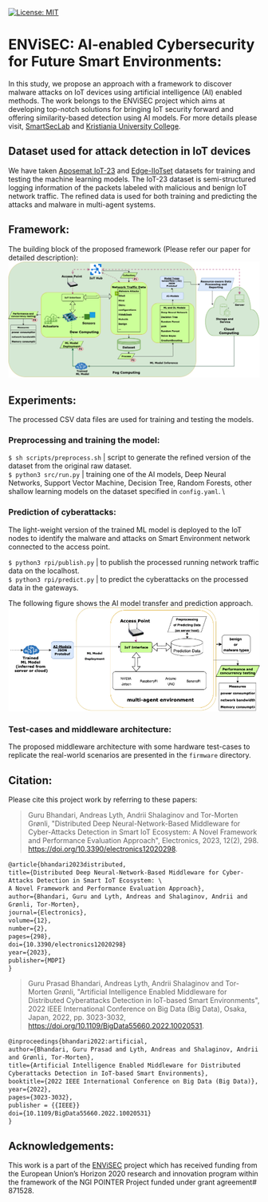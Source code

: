 [![License: MIT](https://img.shields.io/badge/License-MIT-yellow.svg)](https://opensource.org/licenses/MIT)

# ENViSEC: AI-enabled Cybersecurity for Future Smart Environments:

In this study, we propose an approach with a framework to discover malware attacks
on IoT devices using artificial intelligence (AI) enabled methods.
The work belongs to the ENViSEC project which aims at developing top-notch solutions
for bringing IoT security forward and offering similarity-based detection using AI models.
For more details please visit, [SmartSecLab](https://smartseclab.com/envisec/) and
[Kristiania University College](https://www.kristiania.no/en/research/research-projects/kuc/envisec-artificial-intelligence--enabled-cybersecurity-for-future-smart-environments/).


## Dataset used for attack detection in IoT devices

We have taken [Aposemat IoT-23](https://www.stratosphereips.org/datasets-iot23)
and [Edge-IIoTset](https://ieee-dataport.org/documents/edge-iiotset-new-comprehensive-realistic-cyber-security-dataset-iot-and-iiot-applications#files)
datasets for training and testing the machine learning models.
The IoT-23 dataset is semi-structured logging information of the packets labeled with malicious and benign IoT network traffic.
The refined data is used for both training and predicting
the attacks and malware in multi-agent systems.

## Framework:
The building block of the proposed framework (Please refer our paper for detailed description):
![framework](figures/framework/workflow.png)

## Experiments:

The processed CSV data files are used for training and testing the models.

### Preprocessing and training the model:

`$ sh scripts/preprocess.sh` | script to generate the refined version of the dataset from the original raw dataset. \
`$ python3 src/run.py` | training one of the AI models, Deep Neural Networks, Support Vector Machine, Decision Tree,
Random Forests, other shallow learning models on the dataset specified in `config.yaml`.  \


### Prediction of cyberattacks:

The light-weight version of the trained ML model is deployed to the IoT nodes
to identify the malware and attacks on Smart Environment network connected to the access point.

`$ python3 rpi/publish.py` | to publish the processed running network traffic data on the localhost. \
`$ python3 rpi/predict.py`  | to predict the cyberattacks on the processed data in the gateways.

The following figure shows the AI model transfer and prediction approach.
![figure](figures/framework/workflow-lite.png)

### Test-cases and middleware architecture:
The proposed middleware architecture with some hardware test-cases to replicate the real-world scenarios 
are presented in the `firmware` directory.

## Citation:
Please cite this project work by referring to these papers:

> Guru Bhandari, Andreas Lyth, Andrii Shalaginov and Tor-Morten Grønli,
> "Distributed Deep Neural-Network-Based Middleware for Cyber-Attacks Detection in Smart IoT Ecosystem: 
> A Novel Framework and Performance Evaluation Approach", Electronics, 2023, 12(2), 298. 
> https://doi.org/10.3390/electronics12020298. 

    @article{bhandari2023distributed,
    title={Distributed Deep Neural-Network-Based Middleware for Cyber-Attacks Detection in Smart IoT Ecosystem: \
    A Novel Framework and Performance Evaluation Approach},
    author={Bhandari, Guru and Lyth, Andreas and Shalaginov, Andrii and Grønli, Tor-Morten},
    journal={Electronics},
    volume={12},
    number={2},
    pages={298},
    doi={10.3390/electronics12020298}
    year={2023},
    publisher={MDPI}
    }

> Guru Prasad Bhandari, Andreas Lyth, Andrii Shalaginov and Tor-Morten Grønli, 
> "Artificial Intelligence Enabled Middleware for Distributed Cyberattacks Detection in IoT-based Smart Environments", 
> 2022 IEEE International Conference on Big Data (Big Data), Osaka, Japan, 2022, pp. 3023-3032, 
> https://doi.org/10.1109/BigData55660.2022.10020531.

    @inproceedings{bhandari2022:artificial,
    author={Bhandari, Guru Prasad and Lyth, Andreas and Shalaginov, Andrii and Grønli, Tor-Morten},
    title={Artificial Intelligence Enabled Middleware for Distributed Cyberattacks Detection in IoT-based Smart Environments},
    booktitle={2022 IEEE International Conference on Big Data (Big Data)},
    year={2022},
    pages={3023-3032},
    publisher = {{IEEE}}
    doi={10.1109/BigData55660.2022.10020531}
    }

## Acknowledgements:
This work is a part of the [ENViSEC](https://smartseclab.com/envisec/) project which has received funding 
from the‌ European Union’s Horizon 2020 research and innovation program within the framework of the NGI POINTER 
Project funded under grant agreement# 871528.
